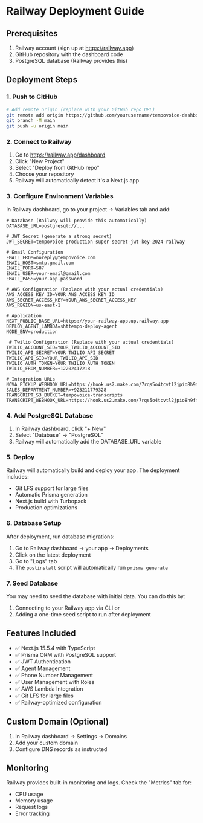 # Railway Deployment Guide

## Prerequisites
1. Railway account (sign up at https://railway.app)
2. GitHub repository with the dashboard code
3. PostgreSQL database (Railway provides this)

## Deployment Steps

### 1. Push to GitHub
```bash
# Add remote origin (replace with your GitHub repo URL)
git remote add origin https://github.com/yourusername/tempovoice-dashboard.git
git branch -M main
git push -u origin main
```

### 2. Connect to Railway
1. Go to https://railway.app/dashboard
2. Click "New Project"
3. Select "Deploy from GitHub repo"
4. Choose your repository
5. Railway will automatically detect it's a Next.js app

### 3. Configure Environment Variables
In Railway dashboard, go to your project → Variables tab and add:

```env
# Database (Railway will provide this automatically)
DATABASE_URL=postgresql://...

# JWT Secret (generate a strong secret)
JWT_SECRET=tempovoice-production-super-secret-jwt-key-2024-railway

# Email Configuration
EMAIL_FROM=noreply@tempovoice.com
EMAIL_HOST=smtp.gmail.com
EMAIL_PORT=587
EMAIL_USER=your-email@gmail.com
EMAIL_PASS=your-app-password

# AWS Configuration (Replace with your actual credentials)
AWS_ACCESS_KEY_ID=YOUR_AWS_ACCESS_KEY_ID
AWS_SECRET_ACCESS_KEY=YOUR_AWS_SECRET_ACCESS_KEY
AWS_REGION=us-east-1

# Application
NEXT_PUBLIC_BASE_URL=https://your-railway-app.up.railway.app
DEPLOY_AGENT_LAMBDA=shttempo-deploy-agent
NODE_ENV=production

 # Twilio Configuration (Replace with your actual credentials)
TWILIO_ACCOUNT_SID=YOUR_TWILIO_ACCOUNT_SID
TWILIO_API_SECRET=YOUR_TWILIO_API_SECRET
TWILIO_API_SID=YOUR_TWILIO_API_SID
TWILIO_AUTH_TOKEN=YOUR_TWILIO_AUTH_TOKEN
TWILIO_FROM_NUMBER=+12202417218

# Integration URLs
NOVA_PICKUP_WEBHOOK_URL=https://hook.us2.make.com/7rqs5o4tcvtl2jpio8h9ffkfc5u5qliu
SALES_DEPARTMENT_NUMBER=+923211779328
TRANSCRIPT_S3_BUCKET=tempovoice-transcripts
TRANSCRIPT_WEBHOOK_URL=https://hook.us2.make.com/7rqs5o4tcvtl2jpio8h9ffkfc5u5qliu
```

### 4. Add PostgreSQL Database
1. In Railway dashboard, click "+ New"
2. Select "Database" → "PostgreSQL"
3. Railway will automatically add the DATABASE_URL variable

### 5. Deploy
Railway will automatically build and deploy your app. The deployment includes:
- Git LFS support for large files
- Automatic Prisma generation
- Next.js build with Turbopack
- Production optimizations

### 6. Database Setup
After deployment, run database migrations:
1. Go to Railway dashboard → your app → Deployments
2. Click on the latest deployment
3. Go to "Logs" tab
4. The `postinstall` script will automatically run `prisma generate`

### 7. Seed Database
You may need to seed the database with initial data. You can do this by:
1. Connecting to your Railway app via CLI or
2. Adding a one-time seed script to run after deployment

## Features Included
- ✅ Next.js 15.5.4 with TypeScript
- ✅ Prisma ORM with PostgreSQL support
- ✅ JWT Authentication
- ✅ Agent Management
- ✅ Phone Number Management
- ✅ User Management with Roles
- ✅ AWS Lambda Integration
- ✅ Git LFS for large files
- ✅ Railway-optimized configuration

## Custom Domain (Optional)
1. In Railway dashboard → Settings → Domains
2. Add your custom domain
3. Configure DNS records as instructed

## Monitoring
Railway provides built-in monitoring and logs. Check the "Metrics" tab for:
- CPU usage
- Memory usage
- Request logs
- Error tracking
